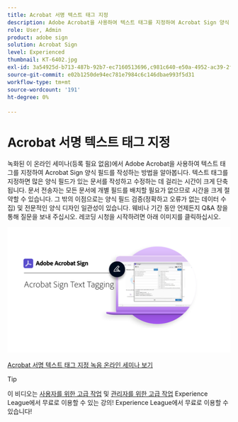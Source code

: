 ```yaml
---
title: Acrobat 서명 텍스트 태그 지정
description: Adobe Acrobat을 사용하여 텍스트 태그를 지정하여 Acrobat Sign 양식 필드를 작성하는 방법에 대해 알아봅니다.
role: User, Admin
product: adobe sign
solution: Acrobat Sign
level: Experienced
thumbnail: KT-6402.jpg
exl-id: 3a54925d-b713-487b-92b7-ec7160513696,c981c640-e50a-4952-ac39-2f90d6d0cf08
source-git-commit: e02b1250de94ec781e7984c6c146dbae993f5d31
workflow-type: tm+mt
source-wordcount: '191'
ht-degree: 0%

---
```


# Acrobat 서명 텍스트 태그 지정

녹화된 이 온라인 세미나(등록 필요 없음)에서 Adobe Acrobat을 사용하여 텍스트 태그를 지정하여 Acrobat Sign 양식 필드를 작성하는 방법을 알아봅니다. 텍스트 태그를 지정하면 많은 양식 필드가 있는 문서를 작성하고 수정하는 데 걸리는 시간이 크게 단축됩니다. 문서 전송자는 모든 문서에 개별 필드를 배치할 필요가 없으므로 시간을 크게 절약할 수 있습니다. 그 밖의 이점으로는 양식 필드 검증(정확하고 오류가 없는 데이터 수집) 및 전문적인 양식 디자인 일관성이 있습니다. 웨비나 기간 동안 언제든지 Q&amp;A 창을 통해 질문을 보내 주십시오. 레코딩 시청을 시작하려면 아래 이미지를 클릭하십시오.

[![세션 보기](../assets/Text-Tagging.png)](https://event.on24.com/wcc/r/2338276/415BE4603F60A61A546C0A91528B444F)

[Acrobat 서명 텍스트 태그 지정 녹음 온라인 세미나 보기](https://event.on24.com/wcc/r/2338276/415BE4603F60A61A546C0A91528B444F)

>[!TIP]
>
>이 비디오는 [사용자를 위한 고급 작업](https://experienceleague.adobe.com/?recommended=Sign-U-1-2020.3) 및 [관리자를 위한 고급 작업](https://experienceleague.adobe.com/?recommended=Sign-A-1-2020.1) Experience League에서 무료로 이용할 수 있는 강의! Experience League에서 무료로 이용할 수 있습니다!
